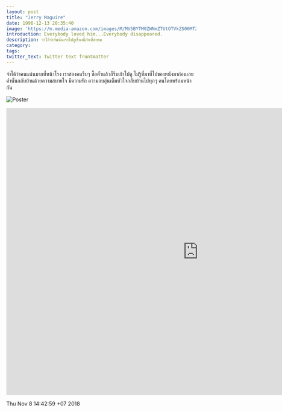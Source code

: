 ```yaml
---
layout: post
title: "Jerry Maguire"
date: 1996-12-13 20:35:40
image: 'https://m.media-amazon.com/images/M/MV5BYTM0ZWNmZTUtOTVkZS00MTZiLTg3M2QtZjA0Y2RmOWM1NWEyXkEyXkFqcGdeQXVyNjU0OTQ0OTY@.jpg'
introduction: Everybody loved him...Everybody disappeared.
description: จำได้ว่าวันนั้นเราไปดูเรื่องนี้กันที่สยาม
category:
tags:
twitter_text: Twitter text frontmatter
---
```

จำได้ว่าคนแน่นมากที่หน้าโรง เราสองคนรีบๆ ซื้อตั๋วแล้วก็รีบเข้าไปดู ไม่รู้ที่มาที่ไปของหนังมาก่อนเลย ค่ำนั้นกลับบ้านด้วยความสบายใจ มีความรัก ความอบอุ่นเต็มหัวใจกลับบ้านไปทุกๆ คนโดยพร้อมหน้ากัน

![Poster](https://res.cloudinary.com/sdees-reallife/image/upload/v1541661691/jerry.jpg)

<iframe width="1017" height="763" src="https://www.youtube.com/embed/zTHfZFGoXoE" frameborder="0" allow="accelerometer; autoplay; encrypted-media; gyroscope; picture-in-picture" allowfullscreen></iframe>

Thu Nov  8 14:42:59 +07 2018
